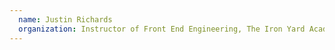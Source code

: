```yaml
---
  name: Justin Richards
  organization: Instructor of Front End Engineering, The Iron Yard Academy
---
```

